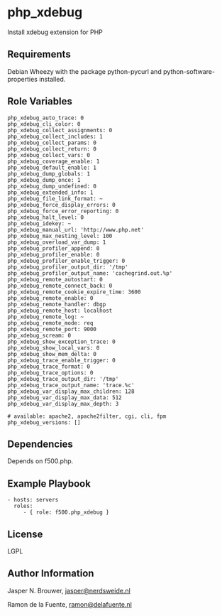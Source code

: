 php_xdebug
========

Install xdebug extension for PHP

Requirements
------------

Debian Wheezy with the package python-pycurl and python-software-properties installed.

Role Variables
--------------

    php_xdebug_auto_trace: 0
    php_xdebug_cli_color: 0
    php_xdebug_collect_assignments: 0
    php_xdebug_collect_includes: 1
    php_xdebug_collect_params: 0
    php_xdebug_collect_return: 0
    php_xdebug_collect_vars: 0
    php_xdebug_coverage_enable: 1
    php_xdebug_default_enable: 1
    php_xdebug_dump_globals: 1
    php_xdebug_dump_once: 1
    php_xdebug_dump_undefined: 0
    php_xdebug_extended_info: 1
    php_xdebug_file_link_format: ~
    php_xdebug_force_display_errors: 0
    php_xdebug_force_error_reporting: 0
    php_xdebug_halt_level: 0
    php_xdebug_idekey: ~
    php_xdebug_manual_url: 'http://www.php.net'
    php_xdebug_max_nesting_level: 100
    php_xdebug_overload_var_dump: 1
    php_xdebug_profiler_append: 0
    php_xdebug_profiler_enable: 0
    php_xdebug_profiler_enable_trigger: 0
    php_xdebug_profiler_output_dir: '/tmp'
    php_xdebug_profiler_output_name: 'cachegrind.out.%p'
    php_xdebug_remote_autostart: 0
    php_xdebug_remote_connect_back: 0
    php_xdebug_remote_cookie_expire_time: 3600
    php_xdebug_remote_enable: 0
    php_xdebug_remote_handler: dbgp
    php_xdebug_remote_host: localhost
    php_xdebug_remote_log: ~
    php_xdebug_remote_mode: req
    php_xdebug_remote_port: 9000
    php_xdebug_scream: 0
    php_xdebug_show_exception_trace: 0
    php_xdebug_show_local_vars: 0
    php_xdebug_show_mem_delta: 0
    php_xdebug_trace_enable_trigger: 0
    php_xdebug_trace_format: 0
    php_xdebug_trace_options: 0
    php_xdebug_trace_output_dir: '/tmp'
    php_xdebug_trace_output_name: 'trace.%c'
    php_xdebug_var_display_max_children: 128
    php_xdebug_var_display_max_data: 512
    php_xdebug_var_display_max_depth: 3

    # available: apache2, apache2filter, cgi, cli, fpm
    php_xdebug_versions: []

Dependencies
------------

Depends on f500.php.

Example Playbook
-------------------------

    - hosts: servers
      roles:
         - { role: f500.php_xdebug }

License
-------

LGPL

Author Information
------------------

Jasper N. Brouwer, jasper@nerdsweide.nl

Ramon de la Fuente, ramon@delafuente.nl

